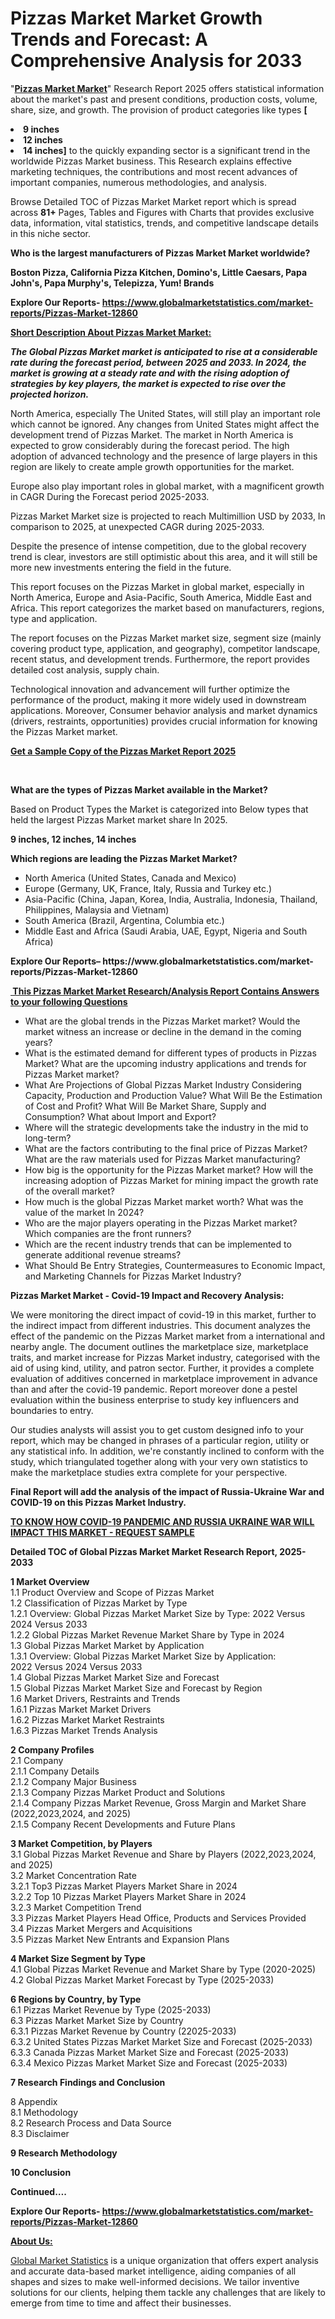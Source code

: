 <H1>Pizzas Market Market Growth Trends and Forecast: A Comprehensive Analysis for 2033</H1><p>"<strong><a href="https://www.globalmarketstatistics.com/market-reports/Pizzas-Market-12860">Pizzas Market Market</a></strong>" Research Report 2025 offers statistical information about the market's past and present conditions, production costs, volume, share, size, and growth. The provision of product categories like types&nbsp;<strong>[<li>9 inches<li>12 inches<li>14 inches]</strong>&nbsp;to the quickly expanding sector is a significant trend in the worldwide Pizzas Market business. This Research explains effective marketing techniques, the contributions and most recent advances of important companies, numerous methodologies, and analysis.</p><p>Browse Detailed TOC of Pizzas Market Market report which is spread across&nbsp;<strong>81+</strong>&nbsp;Pages, Tables and Figures with Charts that provides exclusive data, information, vital statistics, trends, and competitive landscape details in this niche sector.</p><p><strong>Who is the largest manufacturers of Pizzas Market Market worldwide?</strong></p><p><strong>Boston Pizza, California Pizza Kitchen, Domino's, Little Caesars, Papa John's, Papa Murphy's, Telepizza, Yum! Brands</strong></p><p><strong>Explore Our Reports-&nbsp;<a href="https://www.globalmarketstatistics.com/market-reports/Pizzas-Market-12860">https://www.globalmarketstatistics.com/market-reports/Pizzas-Market-12860</a></strong></p><p><strong><u>Short Description About Pizzas Market Market:</u></strong></p><p><strong><em>The Global Pizzas Market market is anticipated to rise at a considerable rate during the forecast period, between 2025 and 2033. In 2024, the market is growing at a steady rate and with the rising adoption of strategies by key players, the market is expected to rise over the projected horizon.</em></strong></p><p>North America, especially The United States, will still play an important role which cannot be ignored. Any changes from United States might affect the development trend of Pizzas Market. The market in North America is expected to grow considerably during the forecast period. The high adoption of advanced technology and the presence of large players in this region are likely to create ample growth opportunities for the market.</p><p>Europe also play important roles in global market, with a magnificent growth in CAGR During the Forecast period 2025-2033.</p><p>Pizzas Market Market size is projected to reach Multimillion USD by 2033, In comparison to 2025, at unexpected CAGR during 2025-2033.</p><p>Despite the presence of intense competition, due to the global recovery trend is clear, investors are still optimistic about this area, and it will still be more new investments entering the field in the future.</p><p>This report focuses on the Pizzas Market in global market, especially in North America, Europe and Asia-Pacific, South America, Middle East and Africa. This report categorizes the market based on manufacturers, regions, type and application.</p><p>The report focuses on the Pizzas Market market size, segment size (mainly covering product type, application, and geography), competitor landscape, recent status, and development trends. Furthermore, the report provides detailed cost analysis, supply chain.</p><p>Technological innovation and advancement will further optimize the performance of the product, making it more widely used in downstream applications. Moreover, Consumer behavior analysis and market dynamics (drivers, restraints, opportunities) provides crucial information for knowing the Pizzas Market market.</p><p><strong><u>Get a Sample Copy of the Pizzas Market Report 2025</u></strong></p><p>&nbsp;</p><p><strong>What are the types of Pizzas Market available in the Market?</strong></p><p>Based on Product Types the Market is categorized into Below types that held the largest Pizzas Market market share In 2025.</p><p><strong>9 inches, 12 inches, 14 inches</strong></p><p><strong>Which regions are leading the Pizzas Market Market?</strong></p><ul><li>North America (United States, Canada and Mexico)</li><li>Europe (Germany, UK, France, Italy, Russia and Turkey etc.)</li><li>Asia-Pacific (China, Japan, Korea, India, Australia, Indonesia, Thailand, Philippines, Malaysia and Vietnam)</li><li>South America (Brazil, Argentina, Columbia etc.)</li><li>Middle East and Africa (Saudi Arabia, UAE, Egypt, Nigeria and South Africa)</li></ul><p><strong>Explore Our Reports&ndash;&nbsp;https://www.globalmarketstatistics.com/market-reports/Pizzas-Market-12860</strong></p><p><strong><u>&nbsp;This Pizzas Market Market Research/Analysis Report Contains Answers to your following Questions</u></strong></p><ul><li>What are the global trends in the Pizzas Market market? Would the market witness an increase or decline in the demand in the coming years?</li><li>What is the estimated demand for different types of products in Pizzas Market? What are the upcoming industry applications and trends for Pizzas Market market?</li><li>What Are Projections of Global Pizzas Market Industry Considering Capacity, Production and Production Value? What Will Be the Estimation of Cost and Profit? What Will Be Market Share, Supply and Consumption? What about Import and Export?</li><li>Where will the strategic developments take the industry in the mid to long-term?</li><li>What are the factors contributing to the final price of Pizzas Market? What are the raw materials used for Pizzas Market manufacturing?</li><li>How big is the opportunity for the Pizzas Market market? How will the increasing adoption of Pizzas Market for mining impact the growth rate of the overall market?</li><li>How much is the global Pizzas Market market worth? What was the value of the market In 2024?</li><li>Who are the major players operating in the Pizzas Market market? Which companies are the front runners?</li><li>Which are the recent industry trends that can be implemented to generate additional revenue streams?</li><li>What Should Be Entry Strategies, Countermeasures to Economic Impact, and Marketing Channels for Pizzas Market Industry?</li></ul><p><strong>Pizzas Market Market - Covid-19 Impact and Recovery Analysis:</strong></p><p>We were monitoring the direct impact of covid-19 in this market, further to the indirect impact from different industries. This document analyzes the effect of the pandemic on the Pizzas Market market from a international and nearby angle. The document outlines the marketplace size, marketplace traits, and market increase for Pizzas Market industry, categorised with the aid of using kind, utility, and patron sector. Further, it provides a complete evaluation of additives concerned in marketplace improvement in advance than and after the covid-19 pandemic. Report moreover done a pestel evaluation within the business enterprise to study key influencers and boundaries to entry.</p><p>Our studies analysts will assist you to get custom designed info to your report, which may be changed in phrases of a particular region, utility or any statistical info. In addition, we're constantly inclined to conform with the study, which triangulated together along with your very own statistics to make the marketplace studies extra complete for your perspective.</p><p><strong>Final Report will add the analysis of the impact of Russia-Ukraine War and COVID-19 on this Pizzas Market Industry.</strong></p><p><strong><u><a href="https://www.globalmarketstatistics.com/market-reports/Pizzas-Market-12860">TO KNOW HOW COVID-19 PANDEMIC AND RUSSIA UKRAINE WAR WILL IMPACT THIS MARKET - REQUEST SAMPLE</a></u></strong></p><p><strong>Detailed TOC of Global Pizzas Market Market Research Report, 2025-2033</strong></p><p><strong>1 Market Overview</strong><br /> 1.1 Product Overview and Scope of Pizzas Market<br /> 1.2 Classification of Pizzas Market by Type<br /> 1.2.1 Overview: Global Pizzas Market Market Size by Type: 2022&nbsp;Versus 2024 Versus 2033<br /> 1.2.2 Global Pizzas Market Revenue Market Share by Type in 2024<br /> 1.3 Global Pizzas Market Market by Application<br /> 1.3.1 Overview: Global Pizzas Market Market Size by Application: 2022&nbsp;Versus 2024 Versus 2033<br /> 1.4 Global Pizzas Market Market Size and Forecast<br /> 1.5 Global Pizzas Market Market Size and Forecast by Region<br /> 1.6 Market Drivers, Restraints and Trends<br /> 1.6.1 Pizzas Market Market Drivers<br /> 1.6.2 Pizzas Market Market Restraints<br /> 1.6.3 Pizzas Market Trends Analysis</p><p><strong>2 Company Profiles</strong><br /> 2.1 Company<br /> 2.1.1 Company Details<br /> 2.1.2 Company Major Business<br /> 2.1.3 Company Pizzas Market Product and Solutions<br /> 2.1.4 Company Pizzas Market Revenue, Gross Margin and Market Share (2022,2023,2024, and 2025)<br /> 2.1.5 Company Recent Developments and Future Plans</p><p><strong>3 Market Competition, by Players</strong><br /> 3.1 Global Pizzas Market Revenue and Share by Players (2022,2023,2024, and 2025)<br /> 3.2 Market Concentration Rate<br /> 3.2.1 Top3 Pizzas Market Players Market Share in 2024<br /> 3.2.2 Top 10 Pizzas Market Players Market Share in 2024<br /> 3.2.3 Market Competition Trend<br /> 3.3 Pizzas Market Players Head Office, Products and Services Provided<br /> 3.4 Pizzas Market Mergers and Acquisitions<br /> 3.5 Pizzas Market New Entrants and Expansion Plans</p><p><strong>4 Market Size Segment by Type</strong><br /> 4.1 Global Pizzas Market Revenue and Market Share by Type (2020-2025)<br /> 4.2 Global Pizzas Market Market Forecast by Type (2025-2033)</p><p><strong>6 Regions by Country, by Type</strong><br /> 6.1 Pizzas Market Revenue by Type (2025-2033)<br /> 6.3 Pizzas Market Market Size by Country<br /> 6.3.1 Pizzas Market Revenue by Country (22025-2033)<br /> 6.3.2 United States Pizzas Market Market Size and Forecast (2025-2033)<br /> 6.3.3 Canada Pizzas Market Market Size and Forecast (2025-2033)<br /> 6.3.4 Mexico Pizzas Market Market Size and Forecast (2025-2033)</p><p><strong>7 Research Findings and Conclusion</strong></p><p>8 Appendix<br /> 8.1 Methodology<br /> 8.2 Research Process and Data Source<br /> 8.3 Disclaimer</p><p><strong>9 Research Methodology</strong></p><p><strong>10 Conclusion</strong></p><p><strong>Continued&hellip;.</strong></p><p><strong>Explore Our Reports-&nbsp;<a href="https://www.globalmarketstatistics.com/market-reports/Pizzas-Market-12860">https://www.globalmarketstatistics.com/market-reports/Pizzas-Market-12860</a></strong></p><p><strong><u>About Us:</u></strong></p><p><a href="https://www.globalmarketstatistics.com/">Global Market Statistics</a> is a unique organization that offers expert analysis and accurate data-based market intelligence, aiding companies of all shapes and sizes to make well-informed decisions. We tailor inventive solutions for our clients, helping them tackle any challenges that are likely to emerge from time to time and affect their businesses.</p><p>&nbsp;</p>
